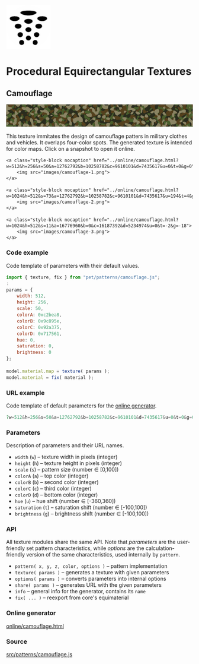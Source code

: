 <img class="logo" src="../assets/logo/logo.png">


# Procedural Equirectangular Textures


## Camouflage
<img src="images/camouflage.jpg">

This texture immitates the design of camouflage patters in
military clothes and vehicles. It overlaps four-color spots.
The generated texture is intended for color maps. Click on
a snapshot to open it online.

<p class="gallery">

	<a class="style-block nocaption" href="../online/camouflage.html?w=512&h=256&s=50&a=12762792&b=10258782&c=9610101&d=7435617&u=0&t=0&g=0">
		<img src="images/camouflage-1.png">
	</a>

	<a class="style-block nocaption" href="../online/camouflage.html?w=1024&h=512&s=73&a=12762792&b=10258782&c=9610101&d=7435617&u=194&t=4&g=22">
		<img src="images/camouflage-2.png">
	</a>

	<a class="style-block nocaption" href="../online/camouflage.html?w=1024&h=512&s=11&a=16776960&b=0&c=16187392&d=5234974&u=0&t=-2&g=-18">
		<img src="images/camouflage-3.png">
	</a>

</p>


### Code example

Code template of parameters with their default values.

```js
import { texture, fix } from "pet/patterns/camouflage.js";
:
params = {
	width: 512,
	height: 256,
	scale: 50,
	colorA: 0xc2bea8,
	colorB: 0x9c895e,
	colorC: 0x92a375,
	colorD: 0x717561,
	hue: 0,
	saturation: 0,
	brightness: 0
};

model.material.map = texture( params );
model.material = fix( material );
```

### URL example

Code template of default parameters for the [online generator](../online/camouflage.html).

```php
?w=512&h=256&s=50&a=12762792&b=10258782&c=9610101&d=7435617&u=0&t=0&g=0
```

### Parameters

Description of parameters and their URL names.

* `width` (`w`) &ndash; texture width in pixels (integer)
* `height` (`h`) &ndash; texture height in pixels (integer)
* `scale` (`s`) &ndash; pattern size (number &#x2208; [0,100])
* `colorA` (`a`) &ndash; top color (integer)
* `colorB` (`b`) &ndash; second color (integer)
* `colorC` (`c`) &ndash; third color (integer)
* `colorD` (`d`) &ndash; bottom color (integer)
* `hue` (`u`) &ndash; hue shift (number &#x2208; [-360,360])
* `saturation` (`t`) &ndash; saturation shift (number &#x2208; [-100,100])
* `brightness` (`g`) &ndash; brightness shift (number &#x2208; [-100,100])


### API

All texture modules share the same API. Note that *parameters*
are the user-friendly set pattern characteristics, while
*options* are the calculation-friendly version of the same
characteristics, used internally by `pattern`.

* `pattern( x, y, z, color, options )` &ndash; pattern implementation
* `texture( params )` &ndash; generates a texture with given parameters
* `options( params )` &ndash; converts parameters into internal options
* `share( params )` &ndash; generates URL with the given parameters
* `info` &ndash; general info for the generator, contains its `name`
* `fix( ... )` &ndash; reexport from core's equimaterial


### Online generator

[online/camouflage.html](../online/camouflage.html)

### Source

[src/patterns/camouflage.js](https://github.com/boytchev/texture-generator/blob/main/src/patterns/camouflage.js)


